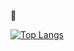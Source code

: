 👋

[![Top Langs](https://github-readme-stats.vercel.app/api/top-langs/?username=yoshimatsu567&layout=compact&hide=php,go,javascript,blade,dockerfile,vue,Shell)](https://github.com/anuraghazra/github-readme-stats)

<!-- **yoshimatsu567/yoshimatsu567** is a ✨ _special_ ✨ repository because its `README.md` (this file) appears on your GitHub profile.

Here are some ideas to get you started: -->

<!-- - 🔭 I’m currently working on ...
- 🌱 I’m currently learning ...
- 👯 I’m looking to collaborate on ...
- 🤔 I’m looking for help with ...
- 💬 Ask me about ...
- 📫 How to reach me: ...
- 😄 Pronouns: ...
- ⚡ Fun fact: ... -->

